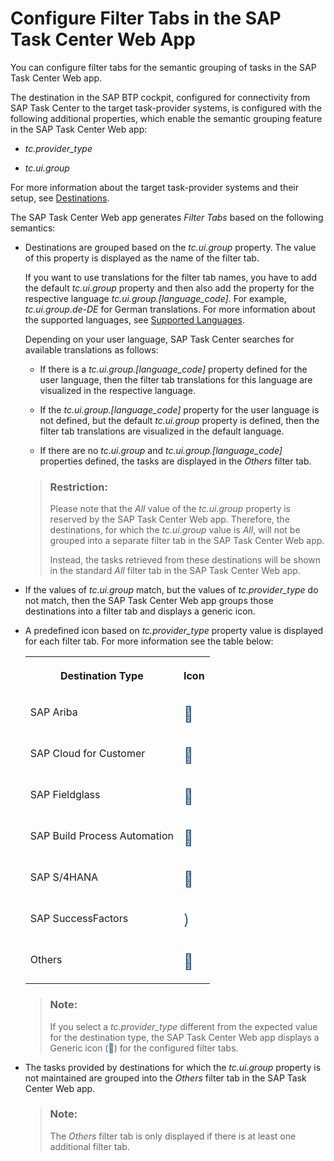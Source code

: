 <!-- loio53157da9e7ed498ea6b30298bf7d5213 -->

<link rel="stylesheet" type="text/css" href="../css/sap-icons.css"/>

# Configure Filter Tabs in the SAP Task Center Web App

You can configure filter tabs for the semantic grouping of tasks in the SAP Task Center Web app.

The destination in the SAP BTP cockpit, configured for connectivity from SAP Task Center to the target task-provider systems, is configured with the following additional properties, which enable the semantic grouping feature in the SAP Task Center Web app:

-   *tc.provider\_type*

-   *tc.ui.group*


For more information about the target task-provider systems and their setup, see [Destinations](destinations-3470733.md).

The SAP Task Center Web app generates *Filter Tabs* based on the following semantics:

-   Destinations are grouped based on the *tc.ui.group* property. The value of this property is displayed as the name of the filter tab.

    If you want to use translations for the filter tab names, you have to add the default *tc.ui.group* property and then also add the property for the respective language *tc.ui.group.\[language\_code\]*. For example, *tc.ui.group.de-DE* for German translations. For more information about the supported languages, see [Supported Languages](../10-what-is/supported-languages-c66c693.md).

    Depending on your user language, SAP Task Center searches for available translations as follows:

    -   If there is a *tc.ui.group.\[language\_code\]* property defined for the user language, then the filter tab translations for this language are visualized in the respective language.

    -   If the *tc.ui.group.\[language\_code\]* property for the user language is not defined, but the default *tc.ui.group* property is defined, then the filter tab translations are visualized in the default language.

    -   If there are no *tc.ui.group* and *tc.ui.group.\[language\_code\]* properties defined, the tasks are displayed in the *Others* filter tab.


    > ### Restriction:  
    > Please note that the *All* value of the *tc.ui.group* property is reserved by the SAP Task Center Web app. Therefore, the destinations, for which the *tc.ui.group* value is *All*, will not be grouped into a separate filter tab in the SAP Task Center Web app.
    > 
    > Instead, the tasks retrieved from these destinations will be shown in the standard *All* filter tab in the SAP Task Center Web app.

-   If the values of *tc.ui.group* match, but the values of *tc.provider\_type* do not match, then the SAP Task Center Web app groups those destinations into a filter tab and displays a generic icon.

-   A predefined icon based on *tc.provider\_type* property value is displayed for each filter tab. For more information see the table below:


    <table>
    <tr>
    <th valign="top">

    Destination Type


    
    </th>
    <th valign="top">

    Icon


    
    </th>
    </tr>
    <tr>
    <td valign="top">

    SAP Ariba


    
    </td>
    <td valign="top">

    <span style="font-size:24px;line-height: 28px;"><span style="color:#346187;"><span class="SAP-icons"></span></span></span>


    
    </td>
    </tr>
    <tr>
    <td valign="top">

    SAP Cloud for Customer


    
    </td>
    <td valign="top">

    <span style="font-size:24px;line-height: 28px;"><span style="color:#346187;"><span class="SAP-icons"></span></span></span>


    
    </td>
    </tr>
    <tr>
    <td valign="top">

    SAP Fieldglass


    
    </td>
    <td valign="top">

    <span style="font-size:24px;line-height: 28px;"><span style="color:#346187;"><span class="SAP-icons"></span></span></span>


    
    </td>
    </tr>
    <tr>
    <td valign="top">

    SAP Build Process Automation


    
    </td>
    <td valign="top">

    <span style="font-size:24px;line-height: 28px;"><span style="color:#346187;"><span class="SAP-icons"></span></span></span>


    
    </td>
    </tr>
    <tr>
    <td valign="top">

    SAP S/4HANA


    
    </td>
    <td valign="top">

    <span style="font-size:24px;line-height: 28px;"><span style="color:#346187;"><span class="SAP-icons"></span></span></span>


    
    </td>
    </tr>
    <tr>
    <td valign="top">

    SAP SuccessFactors


    
    </td>
    <td valign="top">

    <span style="font-size:24px;line-height: 28px;"><span style="color:#346187;"><span class="SAP-icons"></span></span></span>


    
    </td>
    </tr>
    <tr>
    <td valign="top">

    Others


    
    </td>
    <td valign="top">

    <span style="font-size:24px;line-height: 28px;"><span style="color:#346187;"><span class="SAP-icons"></span></span></span>


    
    </td>
    </tr>
    </table>
    
    > ### Note:  
    > If you select a *tc.provider\_type* different from the expected value for the destination type, the SAP Task Center Web app displays a Generic icon \(<span style="color:#346187;"><span class="SAP-icons"></span></span>\) for the configured filter tabs.

-   The tasks provided by destinations for which the *tc.ui.group* property is not maintained are grouped into the *Others* filter tab in the SAP Task Center Web app.

    > ### Note:  
    > The *Others* filter tab is only displayed if there is at least one additional filter tab.


